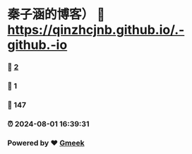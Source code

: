 # 秦子涵的博客） :link: https://qinzhcjnb.github.io/.-github.-io 
### :page_facing_up: [2](https://qinzhcjnb.github.io/.-github.-io/tag.html) 
### :speech_balloon: 1 
### :hibiscus: 147 
### :alarm_clock: 2024-08-01 16:39:31 
### Powered by :heart: [Gmeek](https://github.com/Meekdai/Gmeek)
